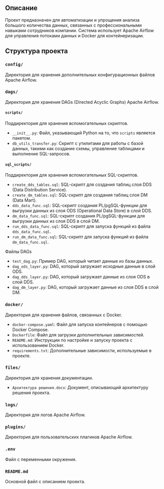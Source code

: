 ## Описание

Проект предназначен для автоматизации и упрощения анализа большого количества данных, связанных с профессиональными навыками сотрудников компании. Система использует Apache Airflow для управления потоками данных и Docker для контейнеризации.

## Структура проекта

### `config/`

Директория для хранения дополнительных конфигурационных файлов Apache Airflow.

### `dags/`

Директория для хранения DAGs (Directed Acyclic Graphs) Apache Airflow.

#### `scripts/`

Поддиректория для хранения вспомогательных скриптов.

- `__init__.py`: Файл, указывающий Python на то, что `scripts` является пакетом.
- `db_utils_transfer.py`: Скрипт с утилитами для работы с базой данных, такими как создание схемы, управление таблицами и выполнение SQL-запросов.

#### `sql_scripts/`

Поддиректория для хранения вспомогательных SQL-скриптов.

- `create_dds_tables.sql`: SQL-скрипт для создания таблиц слоя DDS (Data Distribution Service).
- `create_dm_tables.sql`: SQL-скрипт для создания таблиц слоя DM (Data Mart).
- `dds_data_func.sql`: SQL-скрипт создания PL/pgSQL-функции для выгрузки данных из слоя ODS (Operational Data Store) в слой DDS.
- `dm_data_func.sql`: SQL-скрипт создания PL/pgSQL-функции для выгрузки данных из слоя DDS в слой DM.
- `run_dds_data_func.sql`: SQL-скрипт для запуска функций из файла `dds_data_func.sql`.
- `run_dm_data_func.sql`: SQL-скрипт для запуска функций из файла `dm_data_func.sql`.

Файлы DAGs

- `test_dag.py`: Пример DAG, который читает данные из базы данных.
- `dag_ods_layer.py`: DAG, который загружает исходные данные в слой ODS.
- `dag_dds_layer.py`: DAG, который загружает данные из слоя ODS в слой DDS.
- `dag_dm_layer.py`: DAG, который загружает данные из слоя DDS в слой DM.

### `docker/`

Директория для хранения файлов, связанных с Docker.

- `docker-compose.yaml`: Файл для запуска контейнеров с помощью Docker Compose.
- `Dockerfile`: Файл для загрузки дополнительных зависимостей.
- `README.md`: Инструкции по настройке и запуску проекта с использованием Docker.
- `requirements.txt`: Дополнительные зависимости, используемые в проекте.

### `files/`

Директория для хранения документации.

- `Архитектура решения.docx`: Документ, описывающий архитектуру решения проекта.

### `logs/`

Директория для логов Apache Airflow.

### `plugins/`
Директория для пользовательских плагинов Apache Airflow.

### `.env`

Файл с переменными окружения.

### `README.md`

Основной файл с описанием проекта.

